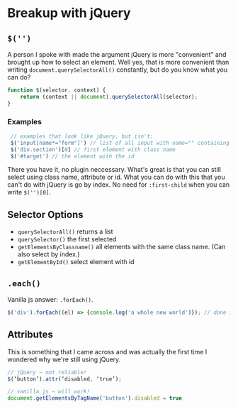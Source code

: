 # Breakup with jQuery

## `$('')`

A person I spoke with made the argument jQuery is more "convenient" and brought up how to select an element. Well yes, that is more convenient than writing `document.querySelectorAll()` constantly, but do you know what you can do?

```js
function $(selector, context) {
    return (context || document).querySelectorAll(selector);
}
```

### Examples

```js
 // examples that look like jQuery, but isn't:
 $('input[name*="form"]') // list of all input with name="" containing "form"
 $('div.section')[0] // first element with class name
 $('#target') // the element with the id

```

There you have it, no plugin neccessary. What's great is that you can still select using class name, attribute or id. What you can do with this that you can't do with jQuery is go by index. No need for `:first-child` when you can write `$('')[0]`.

## Selector Options

- `querySelectorAll()` returns a list
- `querySelector()` the first selected
- `getElementsByClassname()` all elements with the same class name. (Can also select by index.)
- `getElementById()` select element with id

## `.each()`

Vanilla js answer: `.forEach()`.

```js
$('div').forEach((el) => {console.log('a whole new world')}); // done in one line using vanilla js
```

## Attributes

This is something that I came across and was actually the first time I wondered why we're still using jQuery.

```js
// jQuery ~ not reliable!
$(‘button’).attr(‘disabled, ‘true’);

// vanilla js ~ will work!
document.getElementsByTagName('button').disabled = true
```
